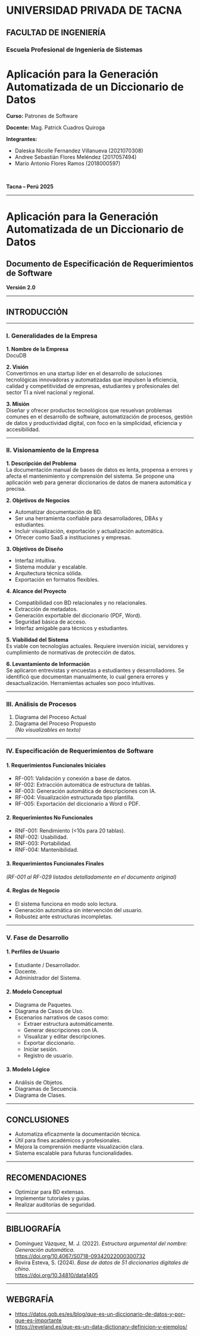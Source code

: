 # UNIVERSIDAD PRIVADA DE TACNA
## FACULTAD DE INGENIERÍA
### Escuela Profesional de Ingeniería de Sistemas


# Aplicación para la Generación Automatizada de un Diccionario de Datos

**Curso:** Patrones de Software

**Docente:** Mag. Patrick Cuadros Quiroga

**Integrantes:**

*   Daleska Nicolle Fernandez Villanueva (2021070308)
*   Andree Sebastián Flores Meléndez (2017057494)
*   Mario Antonio Flores Ramos (2018000597)

<br>

**Tacna – Perú**
**2025**

---

# Aplicación para la Generación Automatizada de un Diccionario de Datos  
## Documento de Especificación de Requerimientos de Software  
**Versión 2.0**

---

## INTRODUCCIÓN

---

### I. Generalidades de la Empresa

**1. Nombre de la Empresa**  
DocuDB

**2. Visión**  
Convertirnos en una startup líder en el desarrollo de soluciones tecnológicas innovadoras y automatizadas que impulsen la eficiencia, calidad y competitividad de empresas, estudiantes y profesionales del sector TI a nivel nacional y regional.

**3. Misión**  
Diseñar y ofrecer productos tecnológicos que resuelvan problemas comunes en el desarrollo de software, automatización de procesos, gestión de datos y productividad digital, con foco en la simplicidad, eficiencia y accesibilidad.

---

### II. Visionamiento de la Empresa

**1. Descripción del Problema**  
La documentación manual de bases de datos es lenta, propensa a errores y afecta el mantenimiento y comprensión del sistema. Se propone una aplicación web para generar diccionarios de datos de manera automática y precisa.

**2. Objetivos de Negocios**  
- Automatizar documentación de BD.  
- Ser una herramienta confiable para desarrolladores, DBAs y estudiantes.  
- Incluir visualización, exportación y actualización automática.  
- Ofrecer como SaaS a instituciones y empresas.

**3. Objetivos de Diseño**  
- Interfaz intuitiva.  
- Sistema modular y escalable.  
- Arquitectura técnica sólida.  
- Exportación en formatos flexibles.

**4. Alcance del Proyecto**  
- Compatibilidad con BD relacionales y no relacionales.  
- Extracción de metadatos.  
- Generación exportable del diccionario (PDF, Word).  
- Seguridad básica de acceso.  
- Interfaz amigable para técnicos y estudiantes.

**5. Viabilidad del Sistema**  
Es viable con tecnologías actuales. Requiere inversión inicial, servidores y cumplimiento de normativas de protección de datos.

**6. Levantamiento de Información**  
Se aplicaron entrevistas y encuestas a estudiantes y desarrolladores. Se identificó que documentan manualmente, lo cual genera errores y desactualización. Herramientas actuales son poco intuitivas.

---

### III. Análisis de Procesos

1. Diagrama del Proceso Actual  
2. Diagrama del Proceso Propuesto  
*(No visualizables en texto)*

---

### IV. Especificación de Requerimientos de Software

#### 1. Requerimientos Funcionales Iniciales
- RF-001: Validación y conexión a base de datos.  
- RF-002: Extracción automática de estructura de tablas.  
- RF-003: Generación automática de descripciones con IA.  
- RF-004: Visualización estructurada tipo plantilla.  
- RF-005: Exportación del diccionario a Word o PDF.

#### 2. Requerimientos No Funcionales
- RNF-001: Rendimiento (<10s para 20 tablas).  
- RNF-002: Usabilidad.  
- RNF-003: Portabilidad.  
- RNF-004: Mantenibilidad.

#### 3. Requerimientos Funcionales Finales  
*(RF-001 al RF-029 listados detalladamente en el documento original)*

#### 4. Reglas de Negocio
- El sistema funciona en modo solo lectura.
- Generación automática sin intervención del usuario.
- Robustez ante estructuras incompletas.

---

### V. Fase de Desarrollo

#### 1. Perfiles de Usuario
- Estudiante / Desarrollador.  
- Docente.  
- Administrador del Sistema.

#### 2. Modelo Conceptual
- Diagrama de Paquetes.  
- Diagrama de Casos de Uso.  
- Escenarios narrativos de casos como:
  - Extraer estructura automáticamente.  
  - Generar descripciones con IA.  
  - Visualizar y editar descripciones.  
  - Exportar diccionario.  
  - Iniciar sesión.  
  - Registro de usuario.

#### 3. Modelo Lógico
- Análisis de Objetos.  
- Diagramas de Secuencia.  
- Diagrama de Clases.

---

## CONCLUSIONES

- Automatiza eficazmente la documentación técnica.  
- Útil para fines académicos y profesionales.  
- Mejora la comprensión mediante visualización clara.  
- Sistema escalable para futuras funcionalidades.

---

## RECOMENDACIONES

- Optimizar para BD extensas.  
- Implementar tutoriales y guías.  
- Realizar auditorías de seguridad.

---

## BIBLIOGRAFÍA

- Domínguez Vázquez, M. J. (2022). *Estructura argumental del nombre: Generación automática*.  
  https://doi.org/10.4067/S0718-09342022000300732  
- Rovira Esteva, S. (2024). *Base de datos de 51 diccionarios digitales de chino*.  
  https://doi.org/10.34810/data1405

---

## WEBGRAFÍA

- https://datos.gob.es/es/blog/que-es-un-diccionario-de-datos-y-por-que-es-importante  
- https://reveland.es/que-es-un-data-dictionary-definicion-y-ejemplos/
